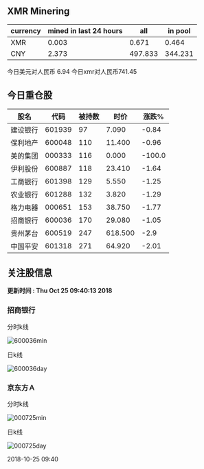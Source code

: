 ## XMR Minering

|currency|mined in last 24 hours|all|in pool|
|---|---|---|---|
|XMR|0.003|0.671|0.464|
|CNY|2.373|497.833|344.231|

今日美元对人民币 6.94	今日xmr对人民币741.45


## 今日重仓股 

|股名|代码|被持数|时价|涨跌%|
|---|---|---|---|---|
|建设银行|601939|97|7.090|-0.84|
|保利地产|600048|110|11.400|-0.96|
|美的集团|000333|116|0.000|-100.0|
|伊利股份|600887|118|23.410|-1.64|
|工商银行|601398|129|5.550|-1.25|
|农业银行|601288|132|3.820|-1.29|
|格力电器|000651|153|38.750|-1.77|
|招商银行|600036|170|29.080|-1.05|
|贵州茅台|600519|247|618.500|-2.9|
|中国平安|601318|271|64.920|-2.01|

## 关注股信息
**更新时间 : Thu Oct 25 09:40:13 2018**
### 招商银行 
分时k线

![600036min](http://image.sinajs.cn/newchart/min/n/sh600036.gif)

日k线

![600036day](http://image.sinajs.cn/newchart/daily/n/sh600036.gif)

### 京东方Ａ 
分时k线

![000725min](http://image.sinajs.cn/newchart/min/n/sz000725.gif)

日k线

![000725day](http://image.sinajs.cn/newchart/daily/n/sz000725.gif)

2018-10-25 09:40